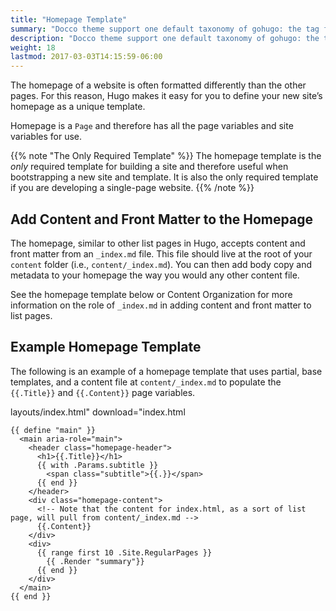 ```yaml
---
title: "Homepage Template"
summary: "Docco theme support one default taxonomy of gohugo: the tag feature."
description: "Docco theme support one default taxonomy of gohugo: the tag feature."
weight: 18
lastmod: 2017-03-03T14:15:59-06:00
---
```


The homepage of a website is often formatted differently than the other pages. For this reason, Hugo makes it easy for you to define your new site’s homepage as a unique template.

Homepage is a `Page` and therefore has all the page variables and site variables for use.

{{% note "The Only Required Template" %}}
The homepage template is the *only* required template for building a site and therefore useful when bootstrapping a new site and template. It is also the only required template if you are developing a single-page website.
{{% /note %}}

## Add Content and Front Matter to the Homepage

The homepage, similar to other list pages in Hugo, accepts content and front matter from an `_index.md` file. This file should live at the root of your `content` folder (i.e., `content/_index.md`). You can then add body copy and metadata to your homepage the way you would any other content file.

See the homepage template below or Content Organization for more information on the role of `_index.md` in adding content and front matter to list pages.

## Example Homepage Template

The following is an example of a homepage template that uses partial, base templates, and a content file at `content/_index.md` to populate the `{{.Title}}` and `{{.Content}}` page variables.

layouts/index.html" download="index.html
```
{{ define "main" }}
  <main aria-role="main">
    <header class="homepage-header">
      <h1>{{.Title}}</h1>
      {{ with .Params.subtitle }}
        <span class="subtitle">{{.}}</span>
      {{ end }}
    </header>
    <div class="homepage-content">
      <!-- Note that the content for index.html, as a sort of list page, will pull from content/_index.md -->
      {{.Content}}
    </div>
    <div>
      {{ range first 10 .Site.RegularPages }}
        {{ .Render "summary"}}
      {{ end }}
    </div>
  </main>
{{ end }}
```
